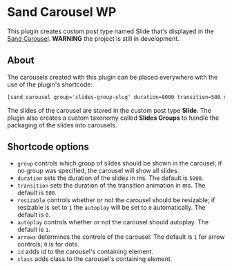 # Sand Carousel WP
This plugin creates custom post type named Slide that's displayed in the [Sand Carousel](https://github.com/ValentinGenev/sand-carousel).
**WARNING** the project is still in development.

## About
The carousels created with this plugin can be placed everywhere with the use of the plugin's shortcode:

```html
[sand_carousel group='slides-group-slug' duration=8000 transition=500 resizable=0 autoplay=1 arrows=1 id="my_carousel" class="my-carousel"]
```

The slides of the carousel are stored in the custom post type **Slide**. The plugin also creates a custom taxonomy called **Slides Groups** to handle the packaging of the slides into carousels. 

## Shortcode options
- `group` controls which group of slides should be shown in the carousel; if no group was specified, the carousel will show all slides.
- `duration` sets the duration of the slides in ms. The default is `5000`.
- `transition` sets the duration of the transition animation in ms. The default is `500`.
- `resizable` controls whether or not the carousel should be resizable; if resizable is set to `1` the `autoplay` will be set to `0` automatically. The default is `0`.
- `autoplay` controls whether or not the carousel should autoplay. The default is `1`.
- `arrows` determines the controls of the carousel. The default is `1` for arrow controls; `0` is for dots.
- `id` adds id to the carousel's containing element.
- `class` adds class to the carousel's containing element.
